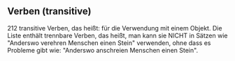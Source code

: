 ## Verben (transitive)

212 transitive Verben, das heißt: für die Verwendung mit einem Objekt. Die Liste enthält trennbare Verben, das heißt, man kann sie NICHT in Sätzen wie "Anderswo verehren Menschen einen Stein" verwenden, ohne dass es Probleme gibt wie: "Anderswo anschreien Menschen einen Stein".
